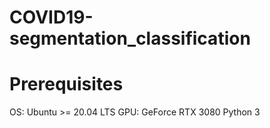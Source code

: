 # COVID19-segmentation_classification
# Prerequisites
OS: Ubuntu >= 20.04 LTS
GPU: GeForce RTX 3080
Python 3 
